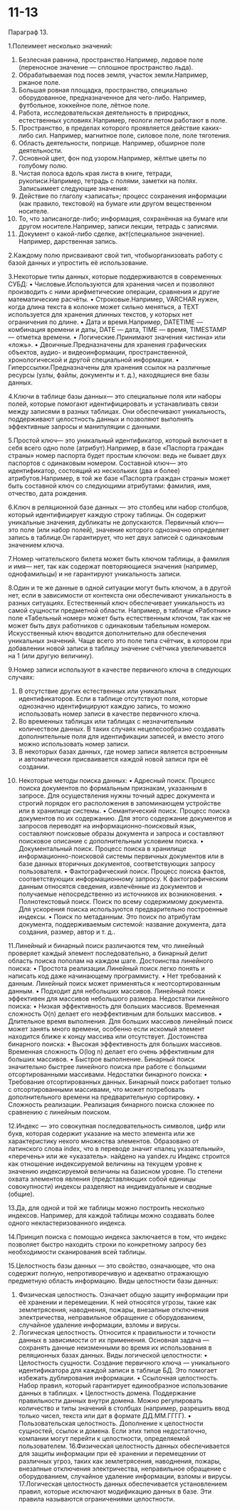 # 11-13
Параграф 13.

1.Полеимеет несколько значений:
1)	Безлесная равнина, пространство.Например, ледовое поле (переносное значение — сплошное пространство льда).
2)	Обрабатываемая под посев земля, участок земли.Например, ржаное поле.
3)	Большая ровная площадка, пространство, специально оборудованное, предназначенное для чего-либо. Например, футбольное, хоккейное поле, лётное поле.
4)	Работа, исследовательская деятельность в природных, естественных условиях.Например, геологи летом работают в поле.
5)	Пространство, в пределах которого проявляется действие каких-либо сил. Например, магнитное поле, силовое поле, поле тяготения.
6)	Область деятельности, поприще. Например, обширное поле деятельности.
7)	Основной цвет, фон под узором.Например, жёлтые цветы по голубому полю.
8)	Чистая полоса вдоль края листа в книге, тетради, рукописи.Например, тетрадь с полями, заметки на полях.
Записьимеет следующие значения:
1)	Действие по глаголу «записать»; процесс сохранения информации (как правило, текстовой) на бумаге или другом вещественном носителе.
2)	То, что записаногде-либо; информация, сохранённая на бумаге или другом носителе.Например, записи лекции, тетрадь с записями.
3)	Документ о какой-либо сделке, акт(специальное значение). Например, дарственная запись.

2.Каждому полю присваивают свой тип, чтобыорганизовать работу с базой данных и упростить её использование.

3.Некоторые типы данных, которые поддерживаются в современных СУБД:
•	Числовые.Используются для хранения чисел и позволяют производить с ними арифметические операции, сравнения и другие математические расчёты.
•	Строковые.Например, VARCHAR нужен, когда длина текста в колонке может сильно меняться, а TEXT используется для хранения длинных текстов, у которых нет ограничения по длине.
•	Дата и время.Например, DATETIME — комбинация времени и даты, DATE — дата, TIME — время, TIMESTAMP — отметка времени.
•	Логические.Принимают значения «истина» или «ложь».
•	Двоичные.Предназначены для хранения графических объектов, аудио- и видеоинформации, пространственной, хронологической и другой специальной информации.
•	Гиперссылки.Предназначены для хранения ссылок на различные ресурсы (узлы, файлы, документы и т. д.), находящиеся вне базы данных.

4.Ключи в таблице базы данных— это специальные поля или наборы полей, которые помогают идентифицировать и устанавливать связи между записями в разных таблицах. Они обеспечивают уникальность, поддерживают целостность данных и позволяют выполнять эффективные запросы и манипуляции с данными.

5.Простой ключ— это уникальный идентификатор, который включает в себя всего одно поле (атрибут).Например, в базе «Паспорта граждан страны» номер паспорта будет простым ключом: ведь не бывает двух паспортов с одинаковым номером.
Составной ключ— это идентификатор, состоящий из нескольких (два и более) атрибутов.Например, в той же базе «Паспорта граждан страны» может быть составной ключ со следующими атрибутами: фамилия, имя, отчество, дата рождения.

6.Ключ в реляционной базе данных — это столбец или набор столбцов, который идентифицирует каждую строку таблицы. Он содержит уникальные значения, дубликаты не допускаются.
Первичный ключ— это поле (или набор полей), значение которого однозначно определяет запись в таблице.Он гарантирует, что нет двух записей с одинаковым значением ключа.

7.Номер читательского билета может быть ключом таблицы, а фамилия и имя— нет, так как содержат повторяющиеся значения (например, однофамильцы) и не гарантируют уникальность записи.

8.Один и те же данные в одной ситуации могут быть ключом, а в другой нет, если в зависимости от контекста они обеспечивают уникальность в разных ситуациях.
Естественный ключ обеспечивает уникальность из самой сущности предметной области. Например, в таблице «Работник» поле «Табельный номер» может быть естественным ключом, так как не может быть двух работников с одинаковым табельным номером.
Искусственный ключ вводится дополнительно для обеспечения уникальных значений. Чаще всего это поле типа счётчик, в котором при добавлении новой записи в таблицу значение счётчика увеличивается на 1 (или другую величину).

9.Номер записи используют в качестве первичного ключа в следующих случаях:
1)	В отсутствие других естественных или уникальных идентификаторов. Если в таблице отсутствуют поля, которые однозначно идентифицируют каждую запись, то можно использовать номер записи в качестве первичного ключа.
2)	Во временных таблицах или таблицах с незначительным количеством данных. В таких случаях нецелесообразно создавать дополнительные поля для идентификации записей, и вместо этого можно использовать номер записи.
3)	В некоторых базах данных, где номер записи является встроенным и автоматически присваивается каждой новой записи при её создании.

10. Некоторые методы поиска данных:
•	Адресный поиск. Процесс поиска документов по формальным признакам, указанным в запросе. Для осуществления нужны точный адрес документа и строгий порядок его расположения в запоминающем устройстве или в хранилище системы.
•	Семантический поиск. Процесс поиска документов по их содержанию. Для этого содержание документов и запросов переводят на информационно-поисковый язык, составляют поисковые образы документа и запроса и составляют поисковое описание с дополнительным условием поиска.
•	Документальный поиск. Процесс поиска в хранилище информационно-поисковой системы первичных документов или в базе данных вторичных документов, соответствующих запросу пользователя.
•	Фактографический поиск. Процесс поиска фактов, соответствующих информационному запросу. К фактографическим данным относятся сведения, извлечённые из документов и получаемые непосредственно из источников их возникновения.
•	Полнотекстовый поиск. Поиск по всему содержимому документа. Для ускорения поиска используются предварительно построенные индексы.
•	Поиск по метаданным. Это поиск по атрибутам документа, поддерживаемым системой: название документа, дата создания, размер, автор и т. д..

11.Линейный и бинарный поиск различаются тем, что линейный проверяет каждый элемент последовательно, а бинарный делит область поиска пополам на каждом шаге.
Достоинства линейного поиска:
•	Простота реализации.Линейный поиск легко понять и написать код даже начинающему программисту.
•	Нет требований к данным. Линейный поиск может применяться к неотсортированным данным.
•	Подходит для небольших массивов. Линейный поиск эффективен для массивов небольшого размера.
Недостатки линейного поиска:
•	Низкая эффективность для больших массивов. Временная сложность O(n) делает его неэффективным для больших массивов.
•	Длительное время выполнения. Для больших массивов линейный поиск может занять много времени, особенно если искомый элемент находится ближе к концу массива или отсутствует.
Достоинства бинарного поиска:
•	Высокая эффективность для больших массивов. Временная сложность O(log n) делает его очень эффективным для больших массивов.
•	Быстрое выполнение. Бинарный поиск значительно быстрее линейного поиска при работе с большими отсортированными массивами.
Недостатки бинарного поиска:
•	Требование отсортированных данных. Бинарный поиск работает только с отсортированными массивами, что может потребовать дополнительного времени на предварительную сортировку.
•	Сложность реализации. Реализация бинарного поиска сложнее по сравнению с линейным поиском.

12.Индекс — это совокупная последовательность символов, цифр или букв, которая содержит указание на место элемента или же характеристику некого множества элементов. Образовано от латинского слова index, что в переводе значит «палец указательный», «перечень» или же «указатель».
найдено на yandex.ru
Индекс строится как отношение индексируемой величины на текущем уровне к значению индексируемой величины на базисном уровне. По степени охвата элементов явления (представляющих собой единицы совокупности) индексы разделяют на индивидуальные и сводные (общие).

13.Да, для одной и той же таблицы можно построить несколько индексов.
Например, для каждой таблицы можно создавать более одного некластеризованного индекса.

14.Принцип поиска с помощью индекса заключается в том, что индекс позволяет быстро находить строки по конкретному запросу без необходимости сканирования всей таблицы.

15.Целостность базы данных — это свойство, означающее, что она содержит полную, непротиворечивую и адекватно отражающую предметную область информацию.
Виды целостности базы данных:
1)	Физическая целостность. Означает общую защиту информации при её хранении и перемещении. К ней относятся угрозы, такие как землетрясения, наводнения, пожары, внезапные отключения электричества, неправильное обращение с оборудованием, случайное удаление информации, взломы и вирусы.
2)	Логическая целостность. Относится к правильности и точности данных в зависимости от их применения. Основная задача — сохранять данные неизменными во время их использования в реляционных базах данных. Виды логической целостности:
•	Целостность сущности. Создание первичного ключа — уникального идентификатора для каждой записи в таблице БД. Это помогает избежать дублирования информации.
•	Ссылочная целостность. Набор правил, который гарантирует единообразное использование данных в таблицах.
•	Целостность домена. Поддержание правильности данных внутри домена. Можно регулировать количество и типы значений в столбцах (например, разрешить ввод только чисел, текста или дат в формате ДД.ММ.ГГГГ).
•	Пользовательская целостность. Дополнение к целостности сущностей, ссылок и домена. Если этих типов недостаточно, компании могут перейти к целостности, определяемой пользователем.
16.Физическая целостность данных обеспечивается для защиты информации при её хранении и перемещении от различных угроз, таких как землетрясения, наводнения, пожары, внезапные отключения электричества, неправильное обращение с оборудованием, случайное удаление информации, взломы и вирусы.
17.Логическая целостность данных обеспечивается установлением правил, которые исключают модификацию данных в базе. Эти правила называются ограничениями целостности.
